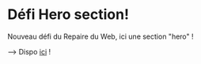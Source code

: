 # Défi Hero section!

Nouveau défi du Repaire du Web, ici une section "hero" !

--> Dispo [ici](https://vavart.github.io/defi-hero-section/) !
